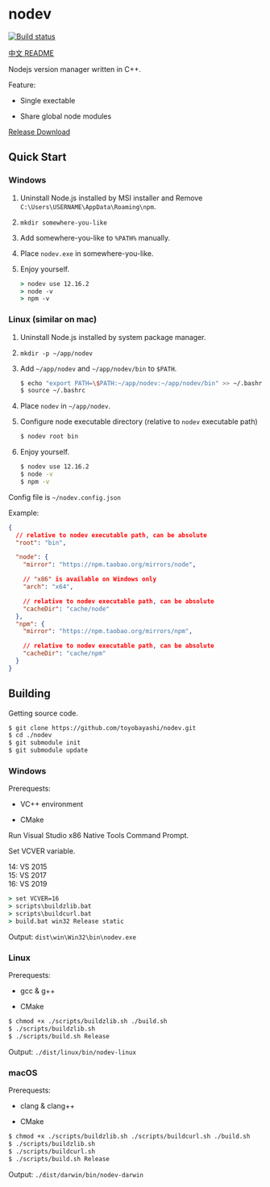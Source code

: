 # nodev

[![Build status](https://api.travis-ci.com/toyobayashi/nodev.svg?branch=master&status=passed)](https://www.travis-ci.com/github/toyobayashi/nodev/)

[中文 README](README_CN.md)

Nodejs version manager written in C++.

Feature:

* Single exectable

* Share global node modules

[Release Download](https://github.com/toyobayashi/nodev/releases)

## Quick Start

### Windows

1. Uninstall Node.js installed by MSI installer and Remove `C:\Users\USERNAME\AppData\Roaming\npm`.

2. `mkdir somewhere-you-like`

3. Add somewhere-you-like to `%PATH%` manually.

4. Place `nodev.exe` in somewhere-you-like.

5. Enjoy yourself.

    ``` bat
    > nodev use 12.16.2
    > node -v
    > npm -v
    ```

### Linux (similar on mac)

1. Uninstall Node.js installed by system package manager.

2. `mkdir -p ~/app/nodev`

3. Add `~/app/nodev` and `~/app/nodev/bin` to `$PATH`.

    ``` bash
    $ echo "export PATH=\$PATH:~/app/nodev:~/app/nodev/bin" >> ~/.bashrc
    $ source ~/.bashrc
    ```

4. Place `nodev` in `~/app/nodev`.

5. Configure node executable directory (relative to `nodev` executable path)

    ``` bash
    $ nodev root bin
    ```

6. Enjoy yourself.

    ``` bash
    $ nodev use 12.16.2
    $ node -v
    $ npm -v
    ```

Config file is `~/nodev.config.json`

Example:

``` json
{
  // relative to nodev executable path, can be absolute
  "root": "bin",

  "node": {
    "mirror": "https://npm.taobao.org/mirrors/node",

    // "x86" is available on Windows only
    "arch": "x64", 

    // relative to nodev executable path, can be absolute
    "cacheDir": "cache/node" 
  },
  "npm": {
    "mirror": "https://npm.taobao.org/mirrors/npm",

    // relative to nodev executable path, can be absolute
    "cacheDir": "cache/npm"
  }
}
```

## Building

Getting source code.

``` bash
$ git clone https://github.com/toyobayashi/nodev.git
$ cd ./nodev
$ git submodule init
$ git submodule update
```

### Windows

Prerequests:

* VC++ environment

* CMake

Run Visual Studio x86 Native Tools Command Prompt.

Set VCVER variable.

14: VS 2015  
15: VS 2017  
16: VS 2019

``` bat
> set VCVER=16
> scripts\buildzlib.bat
> scripts\buildcurl.bat
> build.bat win32 Release static
```

Output: `dist\win\Win32\bin\nodev.exe`

### Linux

Prerequests:

* gcc & g++

* CMake

``` bash
$ chmod +x ./scripts/buildzlib.sh ./build.sh
$ ./scripts/buildzlib.sh
$ ./scripts/build.sh Release
```

Output: `./dist/linux/bin/nodev-linux`

### macOS

Prerequests:

* clang & clang++

* CMake

``` bash
$ chmod +x ./scripts/buildzlib.sh ./scripts/buildcurl.sh ./build.sh
$ ./scripts/buildzlib.sh
$ ./scripts/buildcurl.sh
$ ./scripts/build.sh Release
```

Output: `./dist/darwin/bin/nodev-darwin`
